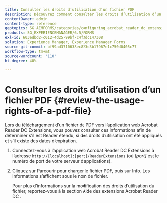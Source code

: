 ```yaml
---
title: Consulter les droits d’utilisation d’un fichier PDF
description: Découvrez comment consulter les droits d’utilisation d’un fichier PDF.
contentOwner: admin
content-type: reference
geptopics: SG_AEMFORMS/categories/configuring_acrobat_reader_dc_extensions
products: SG_EXPERIENCEMANAGER/6.5/FORMS
exl-id: 603edbd2-c012-4d25-99bf-c4f3dc147308
solution: Experience Manager, Experience Manager Forms
source-git-commit: bf99ad3710638ec823d3b17967e1c750d0405c77
workflow-type: tm+mt
source-wordcount: '110'
ht-degree: 40%

---
```


# Consulter les droits d’utilisation d’un fichier PDF {#review-the-usage-rights-of-a-pdf-file}

Lors du téléchargement d’un fichier de PDF vers l’application web Acrobat Reader DC Extensions, vous pouvez consulter ces informations afin de déterminer s’il est Reader étendu, si des droits d’utilisation ont été appliqués et s’il existe des dates d’expiration.

1. Connectez-vous à l’application web Acrobat Reader DC Extensions à l’adresse `http://[localhost]:[port]/ReaderExtensions` (où *[port]* est le numéro de port de votre serveur d’applications).
1. Cliquez sur Parcourir pour charger le fichier PDF, puis sur Info. Les informations s’affichent sous le nom de fichier.

   Pour plus d’informations sur la modification des droits d’utilisation du fichier, reportez-vous à la section Aide des extensions Acrobat Reader DC .
